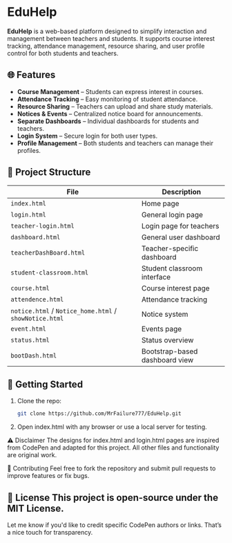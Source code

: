 # EduHelp

**EduHelp** is a web-based platform designed to simplify interaction and management between teachers and students. It supports course interest tracking, attendance management, resource sharing, and user profile control for both students and teachers.

## 🌐 Features

- **Course Management** – Students can express interest in courses.
- **Attendance Tracking** – Easy monitoring of student attendance.
- **Resource Sharing** – Teachers can upload and share study materials.
- **Notices & Events** – Centralized notice board for announcements.
- **Separate Dashboards** – Individual dashboards for students and teachers.
- **Login System** – Secure login for both user types.
- **Profile Management** – Both students and teachers can manage their profiles.

## 📁 Project Structure

| File | Description |
|------|-------------|
| `index.html` | Home page |
| `login.html` | General login page |
| `teacher-login.html` | Login page for teachers |
| `dashboard.html` | General user dashboard |
| `teacherDashBoard.html` | Teacher-specific dashboard |
| `student-classroom.html` | Student classroom interface |
| `course.html` | Course interest page |
| `attendence.html` | Attendance tracking |
| `notice.html` / `Notice_home.html` / `showNotice.html` | Notice system |
| `event.html` | Events page |
| `status.html` | Status overview |
| `bootDash.html` | Bootstrap-based dashboard view |

## 🚀 Getting Started

1. Clone the repo:
   ```bash
   git clone https://github.com/MrFailure777/EduHelp.git
2. Open index.html with any browser or use a local server for testing.

⚠️ Disclaimer
The designs for index.html and login.html pages are inspired from CodePen and adapted for this project. All other files and functionality are original work.

🤝 Contributing
Feel free to fork the repository and submit pull requests to improve features or fix bugs.

📄 License
This project is open-source under the MIT License.
---
Let me know if you'd like to credit specific CodePen authors or links. That’s a nice touch for transparency.

